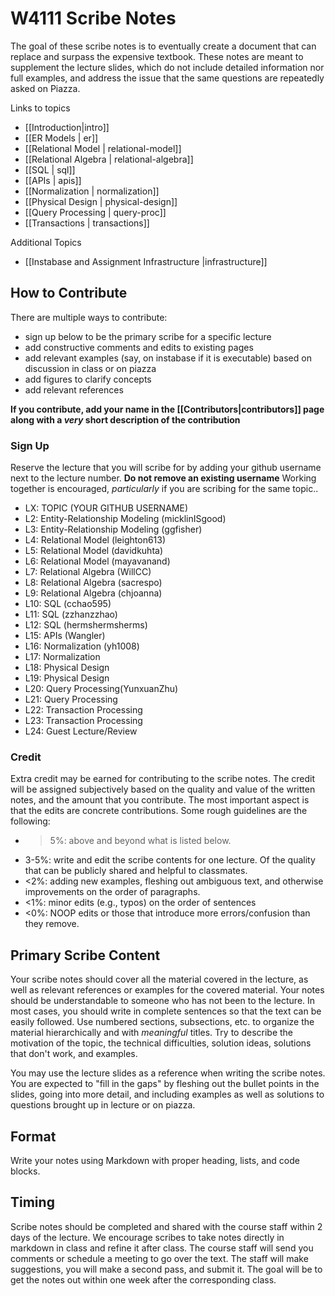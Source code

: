 # W4111 Scribe Notes

The goal of these scribe notes is to eventually create a document that can replace and surpass the expensive textbook.  These notes are meant to supplement the lecture slides, which do not include detailed information nor full examples, and address the issue that the same questions are repeatedly asked on Piazza.

Links to topics

* [[Introduction|intro]]
* [[ER Models | er]]
* [[Relational Model | relational-model]]
* [[Relational Algebra | relational-algebra]]
* [[SQL | sql]]
* [[APIs | apis]]
* [[Normalization | normalization]]
* [[Physical Design | physical-design]]
* [[Query Processing | query-proc]]
* [[Transactions | transactions]]

Additional Topics

* [[Instabase and Assignment Infrastructure |infrastructure]]

## How to Contribute

There are multiple ways to contribute: 

* sign up below to be the primary scribe for a specific lecture 
* add constructive comments and edits to existing pages
* add relevant examples (say, on instabase if it is executable) based on discussion in class or on piazza
* add figures to clarify concepts
* add relevant references

**If you contribute, add your name in the [[Contributors|contributors]] page along with a _very_ short description of the contribution**

### Sign Up

Reserve the lecture that you will scribe for by adding your github username next to the lecture number.  **Do not remove an existing username**  Working together is encouraged, *particularly* if you are scribing for the same topic..

* LX: TOPIC (YOUR GITHUB USERNAME)
* L2: Entity-Relationship Modeling (micklinISgood)
* L3: Entity-Relationship Modeling (ggfisher)
* L4: Relational Model (leighton613)
* L5: Relational Model (davidkuhta)
* L6: Relational Model (mayavanand)
* L7: Relational Algebra (WillCC)
* L8: Relational Algebra (sacrespo)
* L9: Relational Algebra (chjoanna)
* L10: SQL (cchao595)
* L11: SQL (zzhanzzhao)
* L12: SQL (hermshermsherms)
* L15: APIs (Wangler)
* L16: Normalization (yh1008)
* L17: Normalization
* L18: Physical Design
* L19: Physical Design
* L20: Query Processing(YunxuanZhu)
* L21: Query Processing
* L22: Transaction Processing
* L23: Transaction Processing
* L24: Guest Lecture/Review 


### Credit

Extra credit may be earned for contributing to the scribe notes.  The credit will be assigned subjectively based on the quality and value of the written notes, and the amount that you contribute.  The most important aspect is that the edits are concrete contributions.  Some rough guidelines are the following:

* >5%: above and beyond what is listed below.
* 3-5%: write and edit the scribe contents for one lecture.  Of the quality that can be publicly shared and helpful to classmates.
* <2%: adding new examples, fleshing out ambiguous text, and otherwise improvements on the order of paragraphs.
* <1%: minor edits (e.g., typos) on the order of sentences
* <0%: NOOP edits or those that introduce more errors/confusion than they remove.



## Primary Scribe Content

Your scribe notes should cover all the material covered in the lecture, as well as relevant references or examples for the covered material.  Your notes should be understandable to someone who has not been to the lecture.  In most cases, you should write in complete sentences so that the text can be easily followed.  Use numbered sections, subsections, etc. to organize the material hierarchically and with _meaningful_ titles.  Try to describe the motivation of the topic, the technical difficulties, solution ideas, solutions that don't work, and examples.

You may use the lecture slides as a reference when writing the scribe notes.  You are expected to "fill in the gaps" by fleshing out the bullet points in the slides, going into more detail, and including examples as well as solutions to questions brought up in lecture or on piazza.

## Format

Write your notes using Markdown with proper heading, lists, and code blocks.

## Timing

Scribe notes should be completed and shared with the course staff within 2 days of the lecture.  We encourage scribes to take notes directly in markdown in class and refine it after class.  The course staff will send you comments or schedule a meeting to go over the text.  The staff will make suggestions, you will make a second pass, and submit it.   The goal will be to get the notes out within one week after the corresponding class.